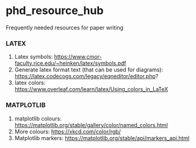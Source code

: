 # phd_resource_hub
Frequently needed resources for paper writing

### LATEX
1. Latex symbols: https://www.cmor-faculty.rice.edu/~heinken/latex/symbols.pdf
2. Generate latex format text (that can be used for diagrams): https://latex.codecogs.com/legacy/eqneditor/editor.php?
3. latex colors: https://www.overleaf.com/learn/latex/Using_colors_in_LaTeX


### MATPLOTLIB
1. matplotlib colours: https://matplotlib.org/stable/gallery/color/named_colors.html
2. More colours: https://xkcd.com/color/rgb/
3. Matplotlib markers: https://matplotlib.org/stable/api/markers_api.html
